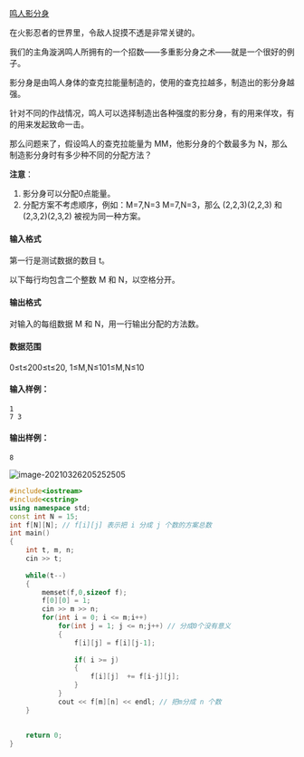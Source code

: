 <a href = "https://www.acwing.com/problem/content/1052/">鸣人影分身</a>

在火影忍者的世界里，令敌人捉摸不透是非常关键的。

我们的主角漩涡鸣人所拥有的一个招数——多重影分身之术——就是一个很好的例子。

影分身是由鸣人身体的查克拉能量制造的，使用的查克拉越多，制造出的影分身越强。

针对不同的作战情况，鸣人可以选择制造出各种强度的影分身，有的用来佯攻，有的用来发起致命一击。

那么问题来了，假设鸣人的查克拉能量为 MM，他影分身的个数最多为 N，那么制造影分身时有多少种不同的分配方法？

**注意**：

1. 影分身可以分配0点能量。
2. 分配方案不考虑顺序，例如：M=7,N=3 M=7,N=3，那么 (2,2,3)(2,2,3) 和 (2,3,2)(2,3,2) 被视为同一种方案。

#### 输入格式

第一行是测试数据的数目 t。

以下每行均包含二个整数 M 和 N，以空格分开。

#### 输出格式

对输入的每组数据 M 和 N，用一行输出分配的方法数。

#### 数据范围

0≤t≤200≤t≤20,
1≤M,N≤101≤M,N≤10

#### 输入样例：

```
1
7 3
```

#### 输出样例：

```
8
```

![image-20210326205252505](https://cdn.jsdelivr.net/gh/moon-Light404/my_picgo/img/20210326205252.png)

```c++
#include<iostream>
#include<cstring>
using namespace std;
const int N = 15;
int f[N][N]; // f[i][j] 表示把 i 分成 j 个数的方案总数
int main()
{
    int t, m, n;
    cin >> t;
   
    while(t--)
    {
        memset(f,0,sizeof f);
        f[0][0] = 1;
        cin >> m >> n;
        for(int i = 0; i <= m;i++)
            for(int j = 1; j <= n;j++) // 分成0个没有意义
            {
                f[i][j] = f[i][j-1];
                
                if( i >= j)
                {
                    f[i][j]  += f[i-j][j]; 
                }
            }
            cout << f[m][n] << endl; // 把m分成 n 个数
    }
    
    
    return 0;
}
```

